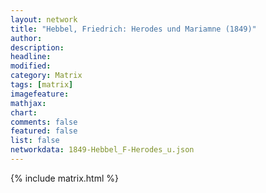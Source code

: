 ```yaml
---
layout: network
title: "Hebbel, Friedrich: Herodes und Mariamne (1849)"
author:
description:
headline:
modified:
category: Matrix
tags: [matrix]
imagefeature: 
mathjax: 
chart: 
comments: false
featured: false
list: false
networkdata: 1849-Hebbel_F-Herodes_u.json
---
```

{% include matrix.html %}
